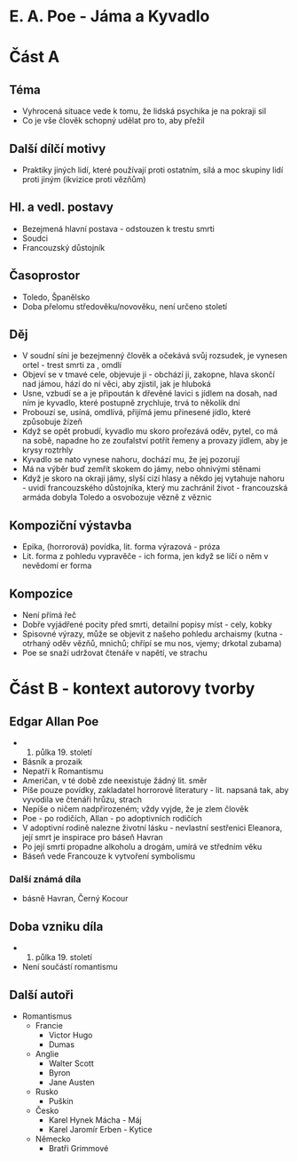 # E. A. Poe - Jáma a Kyvadlo
# Část A

## Téma
- Vyhrocená situace vede k tomu, že lidská psychika je na pokraji sil
- Co je vše člověk schopný udělat pro to, aby přežil
## Další dílčí motivy
- Praktiky jiných lidí, které používají proti ostatním, sílá a moc skupiny lidí proti jiným (ikvizice proti vězňům)
## Hl. a vedl. postavy
- Bezejmená hlavní postava - odstouzen k trestu smrti
- Soudci
- Francouzský důstojník
## Časoprostor
- Toledo, Španělsko
- Doba přelomu středověku/novověku, není určeno století
## Děj
- V soudní síni je bezejmenný člověk a očekává svůj rozsudek, je vynesen ortel - trest smrti za , omdlí
- Objeví se v tmavé cele, objevuje ji - obchází ji, zakopne, hlava skončí nad jámou, hází do ní věci, aby zjistil, jak je hluboká
- Usne, vzbudí se a je připoután k dřevěné lavici s jídlem na dosah, nad ním je kyvadlo, které postupně zrychluje, trvá to několik dní
- Probouzí se, usíná, omdlívá, přijímá jemu přinesené jídlo, které způsobuje žízeň
- Když se opět probudí, kyvadlo mu skoro prořezává oděv, pytel, co má na sobě, napadne ho ze zoufalství potřít řemeny a provazy jídlem, aby je krysy roztrhly
- Kyvadlo se nato vynese nahoru, dochází mu, že jej pozorují
- Má na výběr buď zemřít skokem do jámy, nebo ohnivými stěnami
- Když je skoro na okraji jámy, slyší cizí hlasy a někdo jej vytahuje nahoru - uvidí francouzského důstojníka, který mu zachránil život - francouzská armáda dobyla Toledo a osvobozuje vězně z věznic
## Kompoziční výstavba
- Epika, (horrorová) povídka, lit. forma výrazová - próza 
- Lit. forma z pohledu vypravěče - ich forma, jen když se líčí o něm v nevědomí er forma
## Kompozice
- Není přímá řeč
- Dobře vyjádřené pocity před smrti, detailní popisy míst - cely, kobky
- Spisovné výrazy, může se objevit z našeho pohledu archaismy (kutna - otrhaný oděv vězňů, mnichů; chřípí se mu nos, vjemy; drkotal zubama)
- Poe se snaží udržovat čtenáře v napětí, ve strachu

# Část B - kontext autorovy tvorby
## Edgar Allan Poe
- 1. půlka 19. století
- Básník a prozaik
- Nepatří k Romantismu
- Američan, v té době zde neexistuje žádný lit. směr
- Píše pouze povídky, zakladatel horrorové literatury - lit. napsaná tak, aby vyvodila ve čtenáři hrůzu, strach
- Nepíše o ničem nadpřirozeném; vždy vyjde, že je zlem člověk
- Poe - po rodičích, Allan - po adoptivních rodičích
- V adoptivní rodině nalezne životní lásku - nevlastní sestřenici Eleanora, její smrt je inspirace pro báseň Havran
- Po její smrti propadne alkoholu a drogám, umírá ve středním věku
- Báseň vede Francouze k vytvoření symbolismu
### Další známá díla
- básně Havran, Černý Kocour
## Doba vzniku díla
- 1. půlka 19. století
- Není součástí romantismu
## Další autoři
- Romantismus
	- Francie
		- Victor Hugo
		- Dumas
	- Anglie
		- Walter Scott
		- Byron
		- Jane Austen
	- Rusko
		- Puškin
	- Česko
		- Karel Hynek Mácha - Máj
		- Karel Jaromír Erben - Kytice
	- Německo
		- Bratři Grimmové